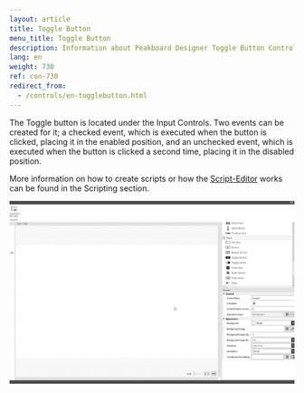 ```yaml
---
layout: article
title: Toggle Button
menu_title: Toggle Button
description: Information about Peakboard Designer Toggle Button Control.
lang: en
weight: 730
ref: con-730
redirect_from:
  - /controls/en-togglebutton.html
---
```


The Toggle button is located under the Input Controls. 
Two events can be created for it; a checked event, which is executed when the button is clicked, placing it in the enabled position, and an unchecked event, which is executed when the button is clicked a second time, placing it in the disabled position.

More information on how to create scripts or how the [Script-Editor](/scripting/en-script-editor.html) works can be found in the Scripting section.

![image_1](/assets/images/Controls/Toggle-Button/togglebutton01.gif)